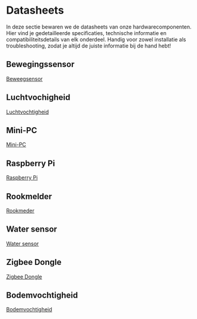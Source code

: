 # Datasheets
In deze sectie bewaren we de datasheets van onze hardwarecomponenten.
Hier vind je gedetailleerde specificaties, technische informatie en compatibiliteitsdetails van elk onderdeel.
Handig voor zowel installatie als troubleshooting, zodat je altijd de juiste informatie bij de hand hebt!

## Bewegingssensor
[Beweegsensor](/Datasheets/Beweegsensor)

## Luchtvochigheid
[Luchtvochtigheid](/Datasheets/Luchtvochtigheid)

## Mini-PC
[Mini-PC](/Datasheets/Mini-Pc)

## Raspberry Pi
[Raspberry Pi](/Datasheets/Raspberry_Pi)

## Rookmelder
[Rookmeder](/Datasheets/Rookmelder)

## Water sensor
[Water sensor](/Datasheets/Watersensor)

## Zigbee Dongle
[Zigbee Dongle](/Datasheets/Zigbeedongle)

## Bodemvochtigheid
[Bodemvochtigheid](/Datasheets/bodemvochtigheid)
